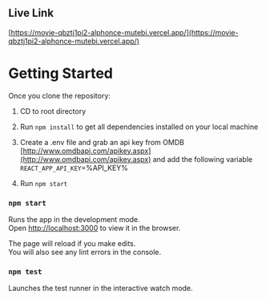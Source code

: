 ## Live Link
[https://movie-qbztj1pi2-alphonce-mutebi.vercel.app/](https://movie-qbztj1pi2-alphonce-mutebi.vercel.app/)

# Getting Started

Once you clone the repository:

1. CD to root directory
2. Run `npm install` to get all dependencies installed on your local machine
3. Create a .env file and grab an api key from OMDB [http://www.omdbapi.com/apikey.aspx](http://www.omdbapi.com/apikey.aspx) and add the following variable `REACT_APP_API_KEY`=%API_KEY%

4. Run `npm start`


### `npm start`

Runs the app in the development mode.\
Open [http://localhost:3000](http://localhost:3000) to view it in the browser.

The page will reload if you make edits.\
You will also see any lint errors in the console.

### `npm test`

Launches the test runner in the interactive watch mode.


